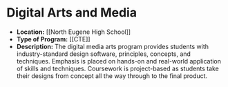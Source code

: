 # Digital Arts and Media
- **Location:** [[North Eugene High School]]
- **Type of Program:** [[CTE]]
- **Description:** The digital media arts program provides students with industry-standard design software, principles, concepts, and techniques. Emphasis is placed on hands-on and real-world application of skills and techniques. Coursework is project-based as students take their designs from concept all the way through to the final product.
